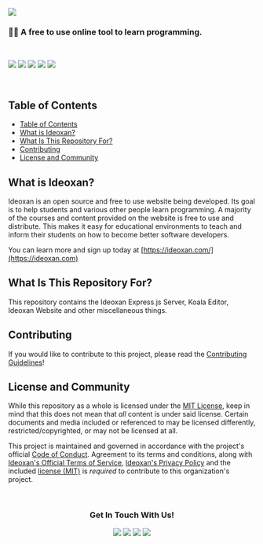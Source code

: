 <!-- Why yes, I did use HTML excessively in this Markdown document. :^) -->
<p align="left"><img src="https://raw.githubusercontent.com/ideoxan/ideoxan/master/gitbanner.png"></p>
<h3 align="left">👩‍💻 A free to use online tool to learn programming.</h3>
<br>
<p align="left">
    <img src="https://img.shields.io/github/issues/ideoxan/ideoxan?logo=github&style=for-the-badge">
    <img src="https://img.shields.io/github/issues-pr/ideoxan/ideoxan?logo=github&style=for-the-badge">
    <img src="https://img.shields.io/github/stars/ideoxan/ideoxan?logo=github&style=for-the-badge">
    <img src="https://img.shields.io/github/watchers/ideoxan/ideoxan?logo=github&style=for-the-badge">
    <img src="https://img.shields.io/github/contributors/ideoxan/ideoxan?logo=github&style=for-the-badge">
</p>
<br>

## Table of Contents
- [Table of Contents](#table-of-contents)
- [What is Ideoxan?](#what-is-ideoxan)
- [What Is This Repository For?](#what-is-this-repository-for)
- [Contributing](#contributing)
- [License and Community](#license-and-community)

## What is Ideoxan?
Ideoxan is an open source and free to use website being developed. Its goal is to help students and various other people learn programming. A majority of the courses and content provided on the website is free to use and distribute. This makes it easy for educational environments to teach and inform their students on how to become better software developers.

You can learn more and sign up today at [https://ideoxan.com/](https://ideoxan.com)

## What Is This Repository For?
This repository contains the Ideoxan Express.js Server, Koala Editor, Ideoxan Website and other miscellaneous things.

## Contributing
If you would like to contribute to this project, please read the [Contributing Guidelines](CONTRIBUTING.md)!

## License and Community
While this repository as a whole is licensed under the [MIT License](LICENSE), keep in mind that this does not mean that *all* content is under said license. Certain documents and media included or referenced to may be licensed differently, restricted/copyrighted, or may not be licensed at all.

This project is maintained and governed in accordance with the project's official [Code of Conduct](CODE_OF_CONDUCT.md). Agreement to its terms and conditions, along with [Ideoxan's Official Terms of Service](https://ideoxan.com/tos), [Ideoxan's Privacy Policy](https://ideoxan.com/privacy) and the included [license (MIT)](LICENSE) is *required* to contribute to this organization's project.

<br>
<h3 align="center">Get In Touch With Us!</h3>
<p align="center">
    <a href="https://ideoxan.com"><img src="https://img.shields.io/badge/Ideoxan%20Website%20-%23804DDE?style=for-the-badge"></a>
    <a href="https://github.com/ideoxan"><img src="https://img.shields.io/badge/Github%20-%23181717?style=for-the-badge&logo=github&logoColor=white"></a>
    <a href="mailto:hello@ideoxan.com"><img src="https://img.shields.io/badge/EMail%20Us%20-%23121212?style=for-the-badge"></a>
    <a href="https://discord.gg/jxqKy6r"><img src="https://img.shields.io/discord/717471253753102470?color=%237289DA&label=Discord&logo=discord&logoColor=white&style=for-the-badge"></a>
</p>